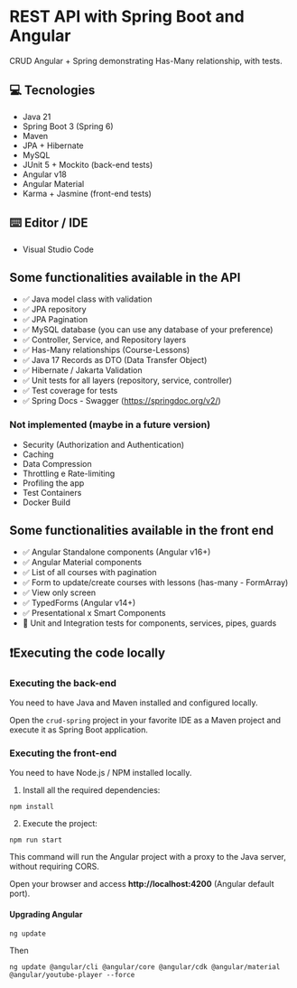 # REST API with Spring Boot and Angular

CRUD Angular + Spring demonstrating Has-Many relationship, with tests.


## 💻 Tecnologies

- Java 21
- Spring Boot 3 (Spring 6)
- Maven
- JPA + Hibernate
- MySQL
- JUnit 5 + Mockito (back-end tests)
- Angular v18
- Angular Material
- Karma + Jasmine (front-end tests)

## ⌨️ Editor / IDE

- Visual Studio Code

## Some functionalities available in the API

- ✅ Java model class with validation
- ✅ JPA repository
- ✅ JPA Pagination
- ✅ MySQL database (you can use any database of your preference)
- ✅ Controller, Service, and Repository layers
- ✅ Has-Many relationships (Course-Lessons)
- ✅ Java 17 Records as DTO (Data Transfer Object)
- ✅ Hibernate / Jakarta Validation
- ✅ Unit tests for all layers (repository, service, controller)
- ✅ Test coverage for tests
- ✅ Spring Docs - Swagger (https://springdoc.org/v2/)

### Not implemented (maybe in a future version)

- Security (Authorization and Authentication)
- Caching
- Data Compression
- Throttling e Rate-limiting
- Profiling the app
- Test Containers
- Docker Build

## Some functionalities available in the front end

- ✅ Angular Standalone components (Angular v16+)
- ✅ Angular Material components
- ✅ List of all courses with pagination
- ✅ Form to update/create courses with lessons (has-many - FormArray)
- ✅ View only screen
- ✅ TypedForms (Angular v14+)
- ✅ Presentational x Smart Components
- 🚧 Unit and Integration tests for components, services, pipes, guards


## ❗️Executing the code locally

### Executing the back-end

You need to have Java and Maven installed and configured locally.

Open the `crud-spring` project in your favorite IDE as a Maven project and execute it as Spring Boot application.

### Executing the front-end

You need to have Node.js / NPM installed locally.

1. Install all the required dependencies:

```
npm install
```

2. Execute the project:

```
npm run start
```

This command will run the Angular project with a proxy to the Java server, without requiring CORS.

Open your browser and access **http://localhost:4200** (Angular default port).

#### Upgrading Angular

```
ng update
```

Then

```
ng update @angular/cli @angular/core @angular/cdk @angular/material @angular/youtube-player --force
```
